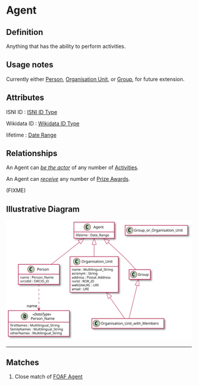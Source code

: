 # Agent

## Definition
Anything that has the ability to perform activities.

## Usage notes
Currently either [Person](../entities/Person.md), 
[Organisation Unit](../entities/Organisation_Unit.md),
or [Group](../entities/Group.md),
for future extension.

## Attributes
ISNI ID : [ISNI ID Type](../datatypes/ISNI_ID.md)

Wikidata ID : [Wikidata ID Type](../datatypes/Wikidata_ID.md)

lifetime : [Date Range](../datatypes/Date_Range.md)

## Relationships
<a name="rel__activity">An Agent can *[be the actor](../entities/Activity.md#user-content-rel__actor)* of any number of [Activities](../entities/Activity.md).</a>

<a name="rel__receives">An Agent can *[receive](../entities/Prize_Award.md#user-content-rel__recipient)* any number of [Prize Awards](../entities/Prize_Award.md).</a>

(FIXME)

## Illustrative Diagram
![The Agent diagram](../diagrams/agent.svg)

---
## Matches
1. Close match of [FOAF Agent](http://xmlns.com/foaf/spec/#term_Agent) 
